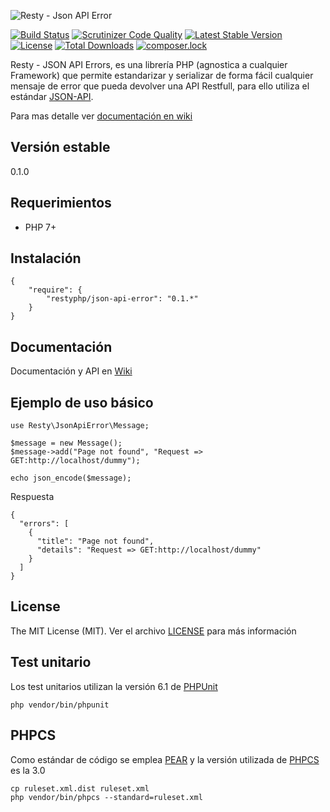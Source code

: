 ![Resty - Json API Error](https://mostofreddy.github.io/resty-json-api-error/images/resty-json-api-errors.png)

[![Build Status](https://travis-ci.org/mostofreddy/resty-json-api-error.svg?branch=master)](https://travis-ci.org/mostofreddy/resty-json-api-error)
[![Scrutinizer Code Quality](https://scrutinizer-ci.com/g/mostofreddy/resty-json-api-error/badges/quality-score.png?b=master)](https://scrutinizer-ci.com/g/mostofreddy/resty-json-api-error/?branch=master)
[![Latest Stable Version](https://poser.pugx.org/restyphp/json-api-error/v/stable)](https://packagist.org/packages/restyphp/json-api-error)
[![License](https://poser.pugx.org/restyphp/json-api-error/license)](https://packagist.org/packages/restyphp/json-api-error)
[![Total Downloads](https://poser.pugx.org/restyphp/json-api-error/downloads)](https://packagist.org/packages/restyphp/json-api-error)
[![composer.lock](https://poser.pugx.org/restyphp/json-api-error/composerlock)](https://packagist.org/packages/restyphp/json-api-error)


Resty - JSON API Errors, es una librería PHP (agnostica a cualquier Framework) que permite estandarizar y serializar de forma fácil cualquier mensaje de error que pueda devolver una API Restfull, para ello utiliza el estándar [JSON-API](http://jsonapi.org/).

Para mas detalle ver [documentación en wiki](https://github.com/mostofreddy/resty-json-api-error/wiki/Introducci%C3%B3n)


Versión estable
---------------

0.1.0

Requerimientos
--------------

* PHP 7+

Instalación
-----------

```
{
    "require": {
        "restyphp/json-api-error": "0.1.*"
    }
}
```

Documentación
-------------

Documentación y API en [Wiki](https://github.com/mostofreddy/resty-json-api-error/wiki)

Ejemplo de uso básico
---------------------

```
use Resty\JsonApiError\Message;

$message = new Message();
$message->add("Page not found", "Request => GET:http://localhost/dummy");

echo json_encode($message);
```

Respuesta

```
{
  "errors": [
    {
      "title": "Page not found",
      "details": "Request => GET:http://localhost/dummy"
    }
  ]
}

```


License
-------

The MIT License (MIT). Ver el archivo [LICENSE](LICENSE.md) para más información

Test unitario
------------

Los test unitarios utilizan la versión 6.1 de [PHPUnit](https://phpunit.de/)

```
php vendor/bin/phpunit
```

PHPCS
-----

Como estándar de código se emplea [PEAR](https://pear.php.net/manual/en/standards.php) y la versión utilizada de [PHPCS](https://github.com/squizlabs/PHP_CodeSniffer) es la 3.0

```
cp ruleset.xml.dist ruleset.xml
php vendor/bin/phpcs --standard=ruleset.xml
```
